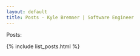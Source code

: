 ```yaml
---
layout: default
title: Posts - Kyle Bremner | Software Engineer
---
```


Posts:

{% include list_posts.html %}